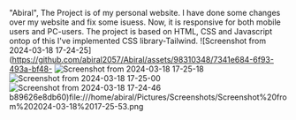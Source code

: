 "Abiral", The Project is of my personal website. I have done some changes over my website and fix some isuess. Now, it is responsive for both mobile users and PC-users. The project is based on HTML, CSS and Javascript ontop of this I've implemented CSS library-Tailwind.
![Screenshot from 2024-03-18 17-24-25](https://github.com/abiral2057/Abiral/assets/98310348/7341e684-6f93-493a-bf48-
![Screenshot from 2024-03-18 17-25-18](https://github.com/abiral2057/Abiral/assets/98310348/5c598231-4ae0-473c-908b-da04d3a63d24)
![Screenshot from 2024-03-18 17-25-00](https://github.com/abiral2057/Abiral/assets/98310348/9062f11f-5a51-457c-92a8-1a078fdc956e)
![Screenshot from 2024-03-18 17-24-46](https://github.com/abiral2057/Abiral/assets/98310348/67a3bed6-55cf-4c12-a54d-90c37ac25769)
b89626e8db60)file:///home/abiral/Pictures/Screenshots/Screenshot%20from%202024-03-18%2017-25-53.png

